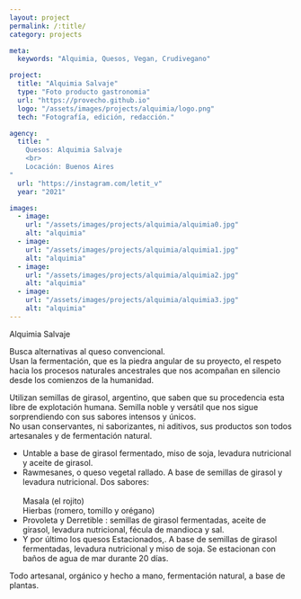 ```yaml
---
layout: project
permalink: /:title/
category: projects

meta:
  keywords: "Alquimia, Quesos, Vegan, Crudivegano"

project:
  title: "Alquimia Salvaje"
  type: "Foto producto gastronomia"
  url: "https://provecho.github.io"
  logo: "/assets/images/projects/alquimia/logo.png"
  tech: "Fotografía, edición, redacción."

agency:
  title: "
    Quesos: Alquimia Salvaje
    <br>
    Locación: Buenos Aires 
"
  url: "https://instagram.com/letit_v"
  year: "2021"

images:
  - image:
    url: "/assets/images/projects/alquimia/alquimia0.jpg"
    alt: "alquimia"
  - image:
    url: "/assets/images/projects/alquimia/alquimia1.jpg"
    alt: "alquimia"
  - image:
    url: "/assets/images/projects/alquimia/alquimia2.jpg"
    alt: "alquimia"
  - image:
    url: "/assets/images/projects/alquimia/alquimia3.jpg"
    alt: "alquimia"
---
```

<p>Alquimia Salvaje <br>
<p>
Busca alternativas al queso convencional.<br>
Usan la fermentación, que es la piedra angular de su proyecto, el respeto hacia los procesos naturales ancestrales que nos acompañan en silencio desde los comienzos de la humanidad.</p>
<p>
Utilizan semillas de girasol, argentino, que saben que su procedencia esta libre de explotación humana. Semilla noble y versátil que nos sigue sorprendiendo con sus sabores intensos y únicos.<br>
No usan conservantes, ni saborizantes, ni aditivos, sus productos son todos artesanales y de fermentación natural.</p>

<ul class="disco">
<li>Untable a base de girasol fermentado, miso de soja, levadura nutricional y aceite de girasol.</li>

<li>Rawmesanes, o queso vegetal rallado. A base de semillas de girasol y levadura nutricional. Dos sabores:</li>
<br>Masala (el rojito)
<br>Hierbas (romero, tomillo y orégano)
</li>
<li>Provoleta y Derretible : semillas de girasol fermentadas, aceite de girasol, levadura nutricional, fécula de mandioca y sal.</li>
<li>Y por último los quesos Estacionados,. A base de semillas de girasol fermentadas, levadura nutricional y miso de soja. Se estacionan con baños de agua de mar durante 20 días.</li>
</ul>
<p>Todo artesanal, orgánico y hecho a mano, fermentación natural, a base de plantas.</p>


